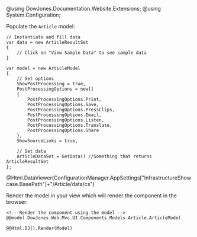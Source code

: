 ﻿@using DowJones.Documentation.Website.Extensions;
@using System.Configuration;

Populate the `Article` model:

	// Instantiate and fill data
	var data = new ArticleResultSet
	{
		// Click on "View Sample Data" to see sample data
	}

	var model = new ArticleModel
	{
		// Set options
		ShowPostProcessing = true,
		PostProcessingOptions = new[]
		{
    		PostProcessingOptions.Print,
    		PostProcessingOptions.Save,
    		PostProcessingOptions.PressClips,
    		PostProcessingOptions.Email, 
    		PostProcessingOptions.Listen,
    		PostProcessingOptions.Translate,
    		PostProcessingOptions.Share
		},
		ShowSourceLinks = true,

		// Set data
		ArticleDataSet = GetData() //Something that returns ArticleResultSet
	};
	
@Html.DataViewer(ConfigurationManager.AppSettings["InfrastructureShowcase.BasePath"]+"/Article/data/cs")

Render the model in your view which will render the component in the browser:

	<!-- Render the component using the model -->
	@@model DowJones.Web.Mvc.UI.Components.Models.Article.ArticleModel

	@@Html.DJ().Render(Model)
	
